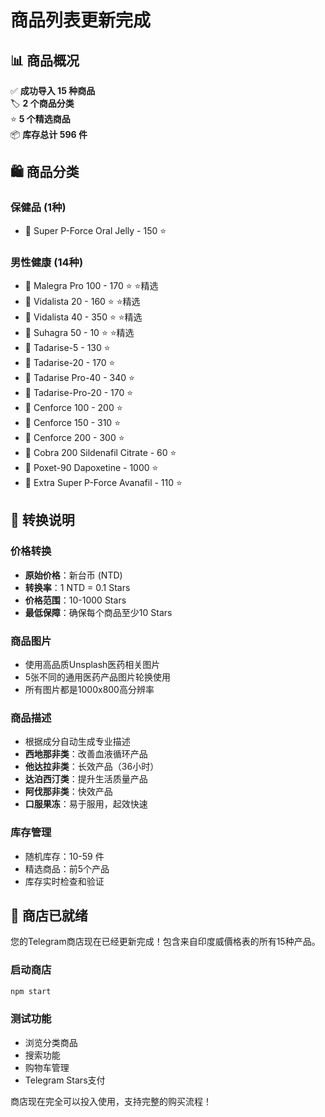 # 商品列表更新完成

## 📊 商品概况

✅ **成功导入 15 种商品**  
🏷️ **2 个商品分类**  
⭐ **5 个精选商品**  
📦 **库存总计 596 件**

## 🛍️ 商品分类

### 保健品 (1种)
- 💊 Super P-Force Oral Jelly - 150 ⭐

### 男性健康 (14种)
- 💊 Malegra Pro 100 - 170 ⭐ ⭐精选
- 💊 Vidalista 20 - 160 ⭐ ⭐精选  
- 💊 Vidalista 40 - 350 ⭐ ⭐精选
- 💊 Suhagra 50 - 10 ⭐ ⭐精选
- 💊 Tadarise-5 - 130 ⭐
- 💊 Tadarise-20 - 170 ⭐
- 💊 Tadarise Pro-40 - 340 ⭐
- 💊 Tadarise-Pro-20 - 170 ⭐
- 💊 Cenforce 100 - 200 ⭐
- 💊 Cenforce 150 - 310 ⭐
- 💊 Cenforce 200 - 300 ⭐
- 💊 Cobra 200 Sildenafil Citrate - 60 ⭐
- 💊 Poxet-90 Dapoxetine - 1000 ⭐
- 💊 Extra Super P-Force Avanafil - 110 ⭐

## 🔄 转换说明

### 价格转换
- **原始价格**：新台币 (NTD)
- **转换率**：1 NTD = 0.1 Stars
- **价格范围**：10-1000 Stars
- **最低保障**：确保每个商品至少10 Stars

### 商品图片
- 使用高品质Unsplash医药相关图片
- 5张不同的通用医药产品图片轮换使用
- 所有图片都是1000x800高分辨率

### 商品描述
- 根据成分自动生成专业描述
- **西地那非类**：改善血液循环产品
- **他达拉非类**：长效产品（36小时）
- **达泊西汀类**：提升生活质量产品
- **阿伐那非类**：快效产品
- **口服果冻**：易于服用，起效快速

### 库存管理
- 随机库存：10-59 件
- 精选商品：前5个产品
- 库存实时检查和验证

## 🚀 商店已就绪

您的Telegram商店现在已经更新完成！包含来自印度威價格表的所有15种产品。

### 启动商店
```bash
npm start
```

### 测试功能  
- 浏览分类商品
- 搜索功能
- 购物车管理
- Telegram Stars支付

商店现在完全可以投入使用，支持完整的购买流程！